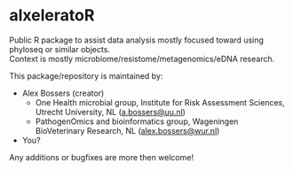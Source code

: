 # alxeleratoR
Public R package to assist data analysis mostly focused toward using phyloseq or similar objects.  
Context is mostly microbiome/resistome/metagenomics/eDNA research.

This package/repository is maintained by:
* Alex Bossers (creator)
  + One Health microbial group, Institute for Risk Assessment Sciences, Utrecht University, NL (a.bossers@uu.nl)
  + PathogenOmics and bioinformatics group, Wageningen BioVeterinary Research, NL (alex.bossers@wur.nl)
* You?

Any additions or bugfixes are more then welcome!
